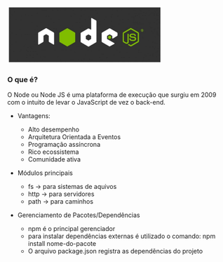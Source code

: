 <img src="/img/node-logo.png" width="70%" height="70%" />

### O que é?

O Node ou Node JS é uma plataforma de execução que surgiu em 2009 
com o intuito de levar o JavaScript de vez o back-end.

- Vantagens:
    - Alto desempenho
    - Arquitetura Orientada a Eventos
    - Programação assíncrona
    - Rico ecossistema
    - Comunidade ativa

- Módulos principais
    - fs -> para sistemas de aquivos
    - http -> para servidores
    - path -> para caminhos

- Gerenciamento de Pacotes/Dependências
    - npm é o principal gerenciador
    - para instalar dependências externas é utilizado o comando: npm install nome-do-pacote
    - O arquivo package.json registra as dependências do projeto
    